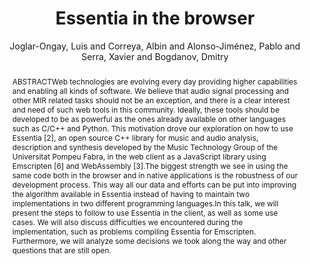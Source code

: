 ---
title: "Essentia in the browser"
abstract: "ABSTRACTWeb technologies are evolving every day providing higher capabilities and enabling all kinds of software. We believe that audio signal processing and other MIR related tasks should not be an exception, and there is a clear interest and need of such web tools in this community. Ideally, these tools should be developed to be as powerful as the ones already available on other languages such as C/C++ and Python. This motivation drove our exploration on how to use Essentia [2], an open source C++ library for music and audio analysis, description and synthesis developed by the Music Technology Group of the Universitat Pompeu Fabra, in the web client as a JavaScript library using Emscripten [6] and WebAssembly [3].The biggest strength we see in using the same code both in the browser and in native applications is the robustness of our development process. This way all our data and efforts can be put into improving the algorithm available in Essentia instead of having to maintain two implementations in two different programming languages.In this talk, we will present the steps to follow to use Essentia in the client, as well as some use cases. We will also discuss difficulties we encountered during the implementation, such as problems compiling Essentia for Emscripten. Furthermore, we will analyze some decisions we took along the way and other questions that are still open."
address: "Trondheim"
booktitle: "Proceedings of the International Web Audio Conference 2019"
editor: ""
month: "December"
publisher: "NTNU"
series: "WAC'19"
pages: ""
ID: "51"
author: "Joglar-Ongay, Luis and Correya, Albin and Alonso-Jiménez, Pablo and Serra, Xavier and Bogdanov, Dmitry"
webAuthor: "Luis Joglar-Ongay, Albin Correya, Pablo Alonso-Jiménez, Xavier Serra, Dmitry Bogdanov"
track: "Talk"
year: "2019"
tags: year2019
media: "https://youtu.be/uaD5vK4y9ps"
pdflink: "/_data/papers/pdf/2019/2019_51.pdf"
ISSN: ""
---